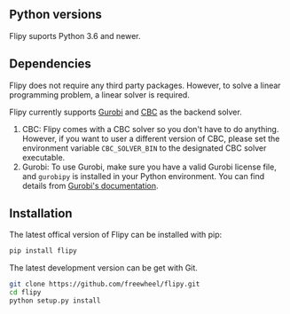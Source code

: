 ## Python versions

Flipy suports Python 3.6 and newer.

## Dependencies

Flipy does not require any third party packages. However, to solve a linear programming problem, a linear solver is required.

Flipy currently supports [Gurobi](https://www.gurobi.com/) and [CBC](https://github.com/coin-or/Cbc) as the backend solver.

1. CBC:
   Flipy comes with a CBC solver so you don't have to do anything. However, if you want to user a different version of CBC, please set the environment variable `CBC_SOLVER_BIN` to the designated CBC solver executable.
2. Gurobi:
    To use Gurobi, make sure you have a valid Gurobi license file, and `gurobipy` is installed in your Python environment. You can find details from [Gurobi's documentation](https://www.gurobi.com/documentation/8.1/quickstart_mac/the_gurobi_python_interfac.html).

## Installation

The latest offical version of Flipy can be installed with pip:

```bash
pip install flipy
```

The latest development version can be get with Git.

```bash
git clone https://github.com/freewheel/flipy.git
cd flipy
python setup.py install
```